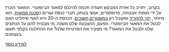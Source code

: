 <p>בקרוב, יחוייב כל אזרח המבקש תעודה חכמה להיכנס  למאגר הביומטרי. המאגר הוכרז
על ידי מומחי אבטחה, פרופסורים, אנשי בטחון, חברי כנסת ושרים 
כ<a href="http://m.no2bio.org/post-letters-to-knesset.html" target="_blank">סכנה ממשית</a>.
הוא מיותר,
<a href="http://m.no2bio.org/post-costs.html" target="_blank">יקר להחריד</a>
ומקובל רק
<a href="https://dubiousdod.org/biomap" target="_blank">במשטרים חשוכים</a>.
הכנסת ה-20 היא הגוף שיחליט האם לבטל את המאגר הביומטרי. הפעם, ההצבעה שלנו משנה. מי מבטיח <span class="yes">להגן על הנתונים שלנו ולבטל את המאגר?</span>
מי <span class="no">מפקיר את הפרטיות שלנו?</span> 
את ההחלטה בקלפי תעשו בעצמכם.</p>

<a href="http://no2bio.org/the-problem/" target="_blank">למידע נוסף</a>
